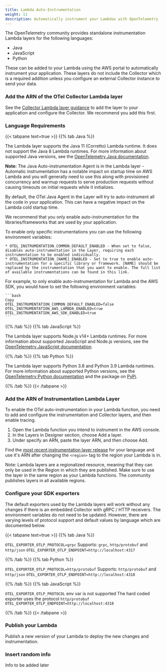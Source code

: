 ```yaml
---
title: Lambda Auto-Instrumentation
weight: 11
description: Automatically instrument your Lambdas with OpenTelemetry
---
```


The OpenTelemetry community provides standalone instrumentation Lambda layers
for the following languages:

- Java
- JavaScript
- Python

These can be added to your Lambda using the AWS portal to automatically
instrument your application. These layers do not include the Collector which is
a required addition unless you configure an external Collector instance to send
your data.

### Add the ARN of the OTel Collector Lambda layer

See the [Collector Lambda layer guidance](../lambda-collector/) to add the layer
to your application and configure the Collector. We recommend you add this
first.

### Language Requirements

<!-- prettier-ignore -->
{{< tabpane text=true >}}
{{% tab Java %}}

The Lambda layer supports the Java 11 (Corretto) Lambda runtime. It does not
support the Java 8 Lambda runtimes. For more information about supported Java
versions, see the
[OpenTelemetry Java documentation](/docs/instrumentation/java/).

**Note:** The Java Auto-instrumentation Agent is in the Lambda layer - Automatic
instrumentation has a notable impact on startup time on AWS Lambda and you will
generally need to use this along with provisioned concurrency and warmup
requests to serve production requests without causing timeouts on initial
requests while it initializes.

By default, the OTel Java Agent in the Layer will try to auto-instrument all the
code in your application. This can have a negative impact on the Lambda cold
startup time.

We recommend that you only enable auto-instrumentation for the
libraries/frameworks that are used by your application.

To enable only specific instrumentations you can use the following environment
variables:

    * OTEL_INSTRUMENTATION_COMMON_DEFAULT_ENABLED - When set to false, disables auto-instrumentation in the Layer, requiring each instrumentation to be enabled individually.
    * OTEL_INSTRUMENTATION_[NAME]_ENABLED - Set to true to enable auto-instrumentation for a specific library or framework. [NAME] should be replaced by the instrumentation that you want to enable. The full list of available instrumentations can be found in this link.

For example, to only enable auto-instrumentation for Lambda and the AWS SDK, you
would have to set the following environment variables:

    ```bash
    Copy
    OTEL_INSTRUMENTATION_COMMON_DEFAULT_ENABLED=false
    OTEL_INSTRUMENTATION_AWS_LAMBDA_ENABLED=true
    OTEL_INSTRUMENTATION_AWS_SDK_ENABLED=true
    ```

<!-- prettier-ignore -->
{{% /tab %}}
{{% tab JavaScript %}}

The Lambda layer supports Node.js v14+ Lambda runtimes. For more information
about supported JavaScript and Node.js versions, see the
[OpenTelemetry JavaScript documentation](https://github.com/open-telemetry/opentelemetry-js).

<!-- prettier-ignore -->
{{% /tab %}}
{{% tab Python %}}

The Lambda layer supports Python 3.8 and Python 3.9 Lambda runtimes. For more
information about supported Python versions, see the
[OpenTelemetry Python documentation](https://github.com/open-telemetry/opentelemetry-python/blob/master/README.md#supported-runtimes)
and the package on [PyPi](https://pypi.org/project/opentelemetry-api/).

<!-- prettier-ignore -->
{{% /tab %}}
{{< /tabpane >}}

### Add the ARN of Instrumentation Lambda Layer

To enable the OTel auto-instrumentation in your Lambda function, you need to add
and configure the instrumentation and Collector layers, and then enable tracing.

1. Open the Lambda function you intend to instrument in the AWS console.
2. In the Layers in Designer section, choose Add a layer.
3. Under specify an ARN, paste the layer ARN, and then choose Add.

Find the
[most recent instrumentation layer release](https://github.com/open-telemetry/opentelemetry-lambda/releases)
for your language and use it's ARN after changing the `<region>` tag to the
region your Lambda is in.

Note: Lambda layers are a regionalized resource, meaning that they can only be
used in the Region in which they are published. Make sure to use the layer in
the same region as your Lambda functions. The community publishes layers in all
available regions.

### Configure your SDK exporters

The default exporters used by the Lambda layers will work without any changes if
there is an embedded Collector with gRPC / HTTP receivers. The environment
variables do not need to be updated. However, there are varying levels of
protocol support and default values by language which are documented below.

<!-- prettier-ignore -->
{{< tabpane text=true >}}
{{% tab Java %}}

`OTEL_EXPORTER_OTLP_PROTOCOL=grpc` Supports: `grpc`, `http/protobuf` and
`http/json` `OTEL_EXPORTER_OTLP_ENDPOINT=http://localhost:4317`

<!-- prettier-ignore -->
{{% /tab %}}
{{% tab Python %}}

`OTEL_EXPORTER_OTLP_PROTOCOL=http/protobuf` Supports: `http/protobuf` and
`http/json` `OTEL_EXPORTER_OTLP_ENDPOINT=http://localhost:4318`

<!-- prettier-ignore -->
{{% /tab %}}
{{% tab JavaScript %}}

`OTEL_EXPORTER_OTLP_PROTOCOL` env var is not supported The hard coded exporter
uses the protocol `http/protobuf`
`OTEL_EXPORTER_OTLP_ENDPOINT=http://localhost:4318`

<!-- prettier-ignore -->
{{% /tab %}}
{{< /tabpane >}}

### Publish your Lambda

Publish a new version of your Lambda to deploy the new changes and
instrumentation.

### Insert random info

Info to be added later
